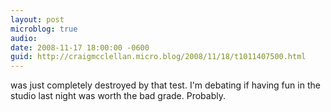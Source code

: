 ```yaml
---
layout: post
microblog: true
audio: 
date: 2008-11-17 18:00:00 -0600
guid: http://craigmcclellan.micro.blog/2008/11/18/t1011407500.html
---
```

was just completely destroyed by that test.  I'm debating if having fun in the studio last night was worth the bad grade.  Probably.
